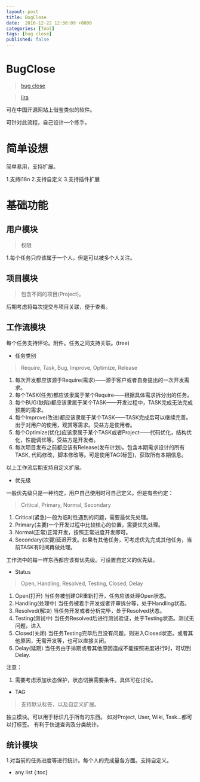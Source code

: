 ```yaml
---
layout: post
title: BugClose
date:  2016-12-22 12:38:09 +0800
categories: [Tool]
tags: [bug close]
published: false
---
```


# BugClose

> [bug close](https://www.bugclose.com/)

> [jira](https://www.atlassian.com/software/jira)

可在中国开源网站上借鉴类似的软件。



可针对此流程，自己设计一个练手。

# 简单设想

简单易用，支持扩展。

1.支持i18n
2.支持自定义
3.支持插件扩展

# 基础功能

## 用户模块

> 权限

1.每个任务只应该属于一个人。但是可以被多个人关注。

## 项目模块

> 包含不同的项目(Project)。

后期考虑将每次提交与项目关联，便于查看。

## 工作流模块

每个任务支持评论。附件。任务之间支持关联。(tree)

- 任务类别

> Require, Task, Bug, Improve, Optimize, Release 

1.  每次开发都应该源于Require(需求)——源于客户或者自身提出的一次开发需求。
2.  每个TASK(任务)都应该隶属于某个Require——根据具体需求拆分出的任务。
3.  每个BUG(缺陷)都应该隶属于某个TASK——开发过程中，TASK完成无法完成预期的需求。
4.  每个Improve(改进)都应该隶属于某个TASK——TASK完成后可以继续完善。出于对用户的使用，观赏等需求。受益方是使用者。
5.  每个Optimize(优化)应该隶属于某个TASK或者Project——代码优化，结构优化，性能调优等。受益方是开发者。
6.  每次项目发布之前都应该有Release(发布计划)。包含本期需求设计的所有TASK, 代码修改，脚本修改等。可是使用TAG(标签)，获取所有本期信息。

以上工作流后期支持自定义扩展。

- 优先级

一般优先级只是一种约定，用户自己使用时可自己定义。但是有些约定：

>  Critical, Primary, Normal, Secondary
 
1. Critical(紧急)一般为临时性遇到的问题，需要最优先处理。
2. Primary(主要)一个开发过程中比较核心的位置，需要优先处理。
3. Normal(正常)正常开发，按照正常进度开发即可。
4. Secondary(次要)延迟开发。如果有其他任务，可考虑优先完成其他任务，当前TASK有时间再做处理。

工作流中的每一样东西都应该有优先级。可设置自定义的优先级。

- Status

> Open, Handling, Resolved, Testing, Closed, Delay

1. Open(打开) 当任务被创建OR重新打开，任务应该处理Open状态。
2. Handling(处理中) 当任务被着手开发或者评审拆分等，处于Handling状态。
3. Resolved(解决) 当任务开发或者分析完毕，处于Resolved状态。
4. Testing(测试中) 当任务Resolved后进行测试验证，处于Testing状态。测试无问题，进入
5. Closed(关闭)  当任务Testing完毕后且没有问题，则进入Closed状态。或者其他原因，无需开发等，也可以直接关闭。
6. Delay(延期)  当任务由于排期或者其他原因造成不能按照进度进行时，可切到Delay.

注意：
1. 需要考虑添加状态保护，状态切换需要条件。具体可在讨论。

- TAG

> 支持默认标签，以及自定义扩展。

独立模块。可以用于标识几乎所有的东西。
如对Project, User, Wiki, Task...都可以打标签。 有利于快速查询及分类统计。

## 统计模块

1.对当前的任务进度等进行统计。每个人的完成量各方面。支持自定义。

* any list
{:toc}




